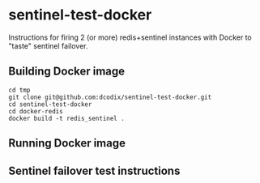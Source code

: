# sentinel-test-docker

Instructions for firing 2 (or more) redis+sentinel instances with Docker to "taste" sentinel failover.

## Building Docker image
```
cd tmp
git clone git@github.com:dcodix/sentinel-test-docker.git
cd sentinel-test-docker
cd docker-redis
docker build -t redis_sentinel .

```

## Running Docker image


## Sentinel failover test instructions

